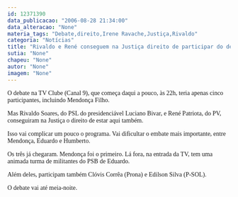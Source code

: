 ```yaml
---
id: 12371390
data_publicacao: "2006-08-28 21:34:00"
data_alteracao: "None"
materia_tags: "Debate,direito,Irene Ravache,Justiça,Rivaldo"
categoria: "Notícias"
title: "Rivaldo e René conseguem na Justiça direito de participar do debate"
sutia: "None"
chapeu: "None"
autor: "None"
imagem: "None"
---
```

<p><P><FONT face=Verdana>O debate na TV Clube (Canal 9), que começa daqui a pouco, às 22h, teria apenas cinco participantes, incluindo Mendonça Filho.</FONT></P></p>
<p><P><FONT face=Verdana>Mas Rivaldo Soares, do PSL do presidenciável Luciano Bivar, e René Patriota, do PV, conseguiram na Justiça o direito de estar aqui também.</FONT></P></p>
<p><P><FONT face=Verdana>Isso vai complicar um pouco o programa. Vai dificultar o embate mais importante, entre Mendonça, Eduardo e Humberto.</FONT></P></p>
<p><P><FONT face=Verdana>Os três já chegaram. Mendonça foi o primeiro. Lá fora, na entrada da TV, tem uma animada turma de militantes do PSB de Eduardo.</FONT></P></p>
<p><P><FONT face=Verdana>Além deles, participam também Clóvis Corrêa (Prona) e Edilson Silva (P-SOL).</FONT></P></p>
<p><P><FONT face=Verdana>O debate vai até meia-noite.</FONT></P> </p>
